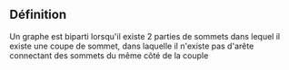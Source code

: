 ## Définition
Un graphe est biparti lorsqu'il existe 2 parties de sommets dans lequel il existe une coupe de sommet, dans laquelle il n'existe pas d'arête connectant des sommets du même côté de la couple